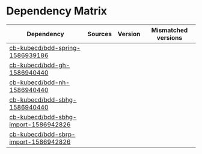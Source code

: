 # Dependency Matrix

Dependency | Sources | Version | Mismatched versions
---------- | ------- | ------- | -------------------
[cb-kubecd/bdd-spring-1586939186](https://github.com/cb-kubecd/bdd-spring-1586939186.git) |  | []() | 
[cb-kubecd/bdd-gh-1586940440](https://github.com/cb-kubecd/bdd-gh-1586940440.git) |  | []() | 
[cb-kubecd/bdd-nh-1586940440](https://github.com/cb-kubecd/bdd-nh-1586940440.git) |  | []() | 
[cb-kubecd/bdd-sbhg-1586940440](https://github.com/cb-kubecd/bdd-sbhg-1586940440.git) |  | []() | 
[cb-kubecd/bdd-sbhg-import-1586942826](https://github.com/cb-kubecd/bdd-sbhg-import-1586942826.git) |  | []() | 
[cb-kubecd/bdd-sbrp-import-1586942826](https://github.com/cb-kubecd/bdd-sbrp-import-1586942826.git) |  | []() | 
